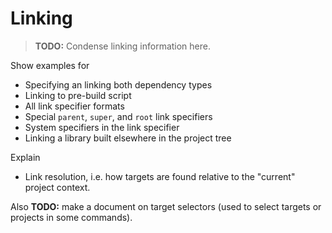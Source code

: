 # Linking

> **TODO:** Condense linking information here.

Show examples for

- Specifying an linking both dependency types
- Linking to pre-build script
- All link specifier formats
- Special `parent`, `super`, and `root` link specifiers
- System specifiers in the link specifier
- Linking a library built elsewhere in the project tree

Explain

- Link resolution, i.e. how targets are found relative to the "current" project context.

Also **TODO:** make a document on target selectors (used to select targets or projects in some commands).
